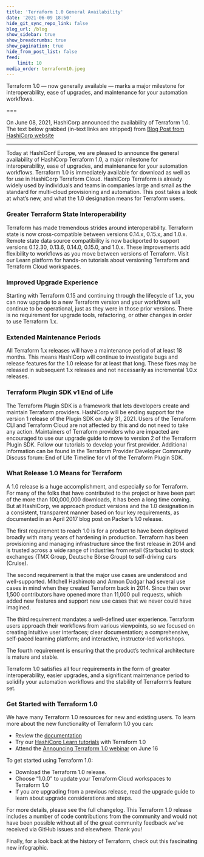 ```yaml
---
title: 'Terraform 1.0 General Availability'
date: '2021-06-09 18:50'
hide_git_sync_repo_link: false
blog_url: /blog
show_sidebar: true
show_breadcrumbs: true
show_pagination: true
hide_from_post_list: false
feed:
    limit: 10
media_order: terraform10.jpeg
---
```


Terraform 1.0 — now generally available — marks a major milestone for interoperability, ease of upgrades, and maintenance for your automation workflows.

===

On June 08, 2021, HashiCorp announced the availability of Terraform 1.0. 
The text below grabbed (in-text links are stripped) from [Blog Post from HashiCorp website](https://www.hashicorp.com/blog/announcing-hashicorp-terraform-1-0-general-availability)

---

Today at HashiConf Europe, we are pleased to announce the general availability of HashiCorp Terraform 1.0, a major milestone for interoperability, ease of upgrades, and maintenance for your automation workflows. Terraform 1.0 is immediately available for download as well as for use in HashiCorp Terraform Cloud. HashiCorp Terraform is already widely used by individuals and teams in companies large and small as the standard for multi-cloud provisioning and automation. This post takes a look at what’s new, and what the 1.0 designation means for Terraform users.

### Greater Terraform State Interoperability
Terraform has made tremendous strides around interoperability. Terraform state is now cross-compatible between versions 0.14.x, 0.15.x, and 1.0.x. Remote state data source compatibility is now backported to support versions 0.12.30, 0.13.6, 0.14.0, 0.15.0, and 1.0.x. These improvements add flexibility to workflows as you move between versions of Terraform. Visit our Learn platform for hands-on tutorials about versioning Terraform and Terraform Cloud workspaces.

### Improved Upgrade Experience
Starting with Terraform 0.15 and continuing through the lifecycle of 1.x, you can now upgrade to a new Terraform version and your workflows will continue to be operational, just as they were in those prior versions. There is no requirement for upgrade tools, refactoring, or other changes in order to use Terraform 1.x.

### Extended Maintenance Periods
All Terraform 1.x releases will have a maintenance period of at least 18 months. This means HashiCorp will continue to investigate bugs and release features for the 1.0 release for at least that long. These fixes may be released in subsequent 1.x releases and not necessarily as incremental 1.0.x releases.

### Terraform Plugin SDK v1 End of Life
The Terraform Plugin SDK is a framework that lets developers create and maintain Terraform providers. HashiCorp will be ending support for the version 1 release of the Plugin SDK on July 31, 2021. Users of the Terraform CLI and Terraform Cloud are not affected by this and do not need to take any action. Maintainers of Terraform providers who are impacted are encouraged to use our upgrade guide to move to version 2 of the Terraform Plugin SDK. Follow our tutorials to develop your first provider. Additional information can be found in the Terraform Provider Developer Community Discuss forum: End of Life Timeline for v1 of the Terraform Plugin SDK.

### What Release 1.0 Means for Terraform
A 1.0 release is a huge accomplishment, and especially so for Terraform. For many of the folks that have contributed to the project or have been part of the more than 100,000,000 downloads, it has been a long time coming. But at HashiCorp, we approach product versions and the 1.0 designation in a consistent, transparent manner based on four key requirements, as documented in an April 2017 blog post on Packer’s 1.0 release.

The first requirement to reach 1.0 is for a product to have been deployed broadly with many years of hardening in production. Terraform has been provisioning and managing infrastructure since the first release in 2014 and is trusted across a wide range of industries from retail (Starbucks) to stock exchanges (TMX Group, Deutsche Börse Group) to self-driving cars (Cruise).

The second requirement is that the major use cases are understood and well-supported. Mitchell Hashimoto and Armon Dadgar had several use cases in mind when they created Terraform back in 2014. Since then over 1,500 contributors have opened more than 11,000 pull requests, which added new features and support new use cases that we never could have imagined.

The third requirement mandates a well-defined user experience. Terraform users approach their workflows from various viewpoints, so we focused on creating intuitive user interfaces; clear documentation; a comprehensive, self-paced learning platform; and interactive, instructor-led workshops.

The fourth requirement is ensuring that the product’s technical architecture is mature and stable.

Terraform 1.0 satisfies all four requirements in the form of greater interoperability, easier upgrades, and a significant maintenance period to solidify your automation workflows and the stability of Terraform’s feature set.

### Get Started with Terraform 1.0
We have many Terraform 1.0 resources for new and existing users. To learn more about the new functionality of Terraform 1.0 you can:

* Review the [documentation](https://www.terraform.io/docs/cli-index.html)
* Try our [HashiCorp Learn tutorials](https://learn.hashicorp.com/terraform) with Terraform 1.0
* Attend the [Announcing Terraform 1.0 webinar](https://www.hashicorp.com/events/webinars/terraform-product-update-engineering-overview) on June 16

To get started using Terraform 1.0:

* Download the Terraform 1.0 release.
* Choose “1.0.0” to update your Terraform Cloud workspaces to Terraform 1.0
* If you are upgrading from a previous release, read the upgrade guide to learn about upgrade considerations and steps.

For more details, please see the full changelog. This Terraform 1.0 release includes a number of code contributions from the community and would not have been possible without all of the great community feedback we've received via GitHub issues and elsewhere. Thank you!

Finally, for a look back at the history of Terraform, check out this fascinating new infographic.